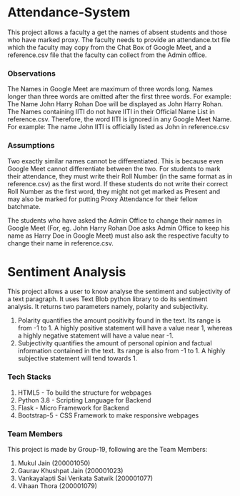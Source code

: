 # Attendance-System
This project allows a faculty a get the names of absent students and those who have marked proxy.
The faculty needs to provide an attendance.txt file which the faculty may copy from the Chat Box of Google Meet, and a reference.csv file that the faculty can collect from the Admin office.

### Observations
The Names in Google Meet are maximum of three words long. Names longer than three words are omitted after the first three words.
For example:
The Name John Harry Rohan Doe will be displayed as John Harry Rohan.
The Names containing IITI do not have IITI in their Official Name List in reference.csv. Therefore, the word IITI is ignored in any Google Meet Name.
For example:
The name John IITI is officially listed as John in reference.csv 

### Assumptions
Two exactly similar names cannot be differentiated. This is because even Google Meet cannot differentiate between the two.
For students to mark their attendance, they must write their Roll Number (in the same format as in reference.csv) as the first word.
If these students do not write their correct Roll Number as the first word, they might not get marked as Present and may also be marked for putting Proxy Attendance for their fellow batchmate.

The students who have asked the Admin Office to change their names in Google Meet (For, eg. John Harry Rohan Doe asks Admin Office to keep his name as Harry Doe in Google Meet) must also ask the respective faculty to change their name in reference.csv.

# Sentiment Analysis
This project allows a user to know analyse the sentiment and subjectivity of a text paragraph.
It uses Text Blob python library to do its sentiment analysis. It returns two parameters namely, polarity and subjectivity.
1. Polarity quantifies the amount positivity found in the text. Its range is from -1 to 1. A highly positive statement will have a value near 1, whereas a highly negative statement will have a value near -1.
2. Subjectivity quantifies the amount of personal opinion and factual information contained in the text. Its range is also from -1 to 1. A highly subjective statement will tend towards 1.

### Tech Stacks
1. HTML5 - To build the structure for webpages
2. Python 3.8 - Scripting Language for Backend
3. Flask - Micro Framework for Backend
4. Bootstrap-5 - CSS Framework to make responsive webpages

### Team Members
This project is made by Group-19, following are the Team Members:
1. Mukul Jain (200001050)
2. Gaurav Khushpat Jain (200001023)
3. Vankayalapti Sai Venkata Satwik (200001077)
4. Vihaan Thora (200001079)